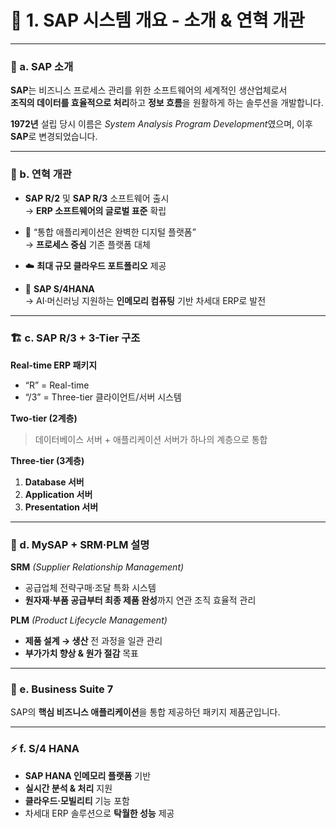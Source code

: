 # 🏁 1. SAP 시스템 개요 - 소개 & 연혁 개관

---

### 🌟 a. SAP 소개  
**SAP**는 비즈니스 프로세스 관리를 위한 소프트웨어의 세계적인 생산업체로서  
**조직의 데이터를 효율적으로 처리**하고 **정보 흐름**을 원활하게 하는 솔루션을 개발합니다.  

**1972년** 설립 당시 이름은 *System Analysis Program Development*였으며, 이후 **SAP**로 변경되었습니다.

---

### 📜 b. 연혁 개관  
- **SAP R/2** 및 **SAP R/3** 소프트웨어 출시  
  → **ERP 소프트웨어의 글로벌 표준** 확립  

- 💬 “통합 애플리케이션은 완벽한 디지털 플랫폼”  
  → **프로세스 중심** 기존 플랫폼 대체  

- ☁️ **최대 규모 클라우드 포트폴리오** 제공  

- 🚀 **SAP S/4HANA**  
  → AI·머신러닝 지원하는 **인메모리 컴퓨팅** 기반 차세대 ERP로 발전  

---

### 🏗️ c. SAP R/3 + 3-Tier 구조  
**Real-time ERP 패키지**  
- “R” = Real-time  
- “/3” = Three-tier 클라이언트/서버 시스템  

**Two-tier (2계층)**  
> 데이터베이스 서버 + 애플리케이션 서버가 하나의 계층으로 통합  

**Three-tier (3계층)**  
1. **Database 서버**  
2. **Application 서버**  
3. **Presentation 서버**  

---

### 🔧 d. MySAP + SRM·PLM 설명  

**SRM** *(Supplier Relationship Management)*  
- 공급업체 전략구매·조달 특화 시스템  
- **원자재·부품 공급부터 최종 제품 완성**까지 연관 조직 효율적 관리  

**PLM** *(Product Lifecycle Management)*  
- **제품 설계 → 생산** 전 과정을 일관 관리  
- **부가가치 향상 & 원가 절감** 목표  

---

### 🧩 e. Business Suite 7  
SAP의 **핵심 비즈니스 애플리케이션**을 통합 제공하던 패키지 제품군입니다.

---

### ⚡ f. S/4 HANA  
- **SAP HANA 인메모리 플랫폼** 기반  
- **실시간 분석 & 처리** 지원  
- **클라우드·모빌리티** 기능 포함  
- 차세대 ERP 솔루션으로 **탁월한 성능** 제공  
